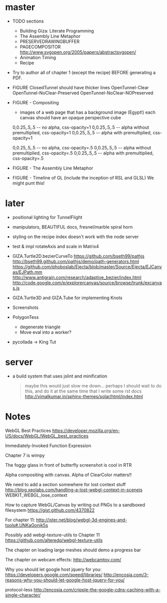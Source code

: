 # master

- TODO sections
  - Building Giza: Literate Programming
  - The Assembly Line Metaphor
  - PRESERVEDRAWINGBUFFER
  - PAGECOMPOSITOR
    http://www.svgopen.org/2005/papers/abstractsvgopen/
  - Animation Timing
  - Recipe

- Try to author all of chapter 1 (except the recipe) BEFORE generating a PDF.

- FIGURE
  ClosedTunnel should have thicker lines
  OpenTunnel-Clear
  OpenTunnel-NoClear-Preserved
  OpenTunnel-NoClear-NOPreserved

- FIGURE - Compositing

    - images of a web page that has a background image (Egypt!)
    each canvas should have an opaque perspective cube

    0,0.25,.5,.5 -- no alpha, css-opacity=1
    0,0.25,.5,.5 -- alpha without premultiplied, css-opacity=1
    0,0.25,.5,.5 -- alpha with premultiplied, css-opacity=1

    0,0.25,.5,.5 -- no alpha, css-opacity=.5
    0,0.25,.5,.5 -- alpha without premultiplied, css-opacity=.5
    0,0.25,.5,.5 -- alpha with premultiplied, css-opacity=.5

- FIGURE - The Assembly Line Metaphor

- FIGURE - Timeline of GL (include the inception of RSL and GLSL)
  We might punt this!

# later

- positional lighting for TunnelFlight

- manipulators, BEAUTIFUL docs, fresnel/marble spiral horn

- styling on the recipe index doesn't work with the node server

- test & impl rotateAxis and scale in Matrix4

- GIZA.Turtle2D.bezierCurveTo
    https://github.com/bseth99/pathjs
    http://bseth99.github.com/pathjs/demo/path-generators.html
    https://github.com/phoboslab/Ejecta/blob/master/Source/Ejecta/EJCanvas/EJPath.mm
    http://www.antigrain.com/research/adaptive_bezier/index.html
    http://code.google.com/p/explorercanvas/source/browse/trunk/excanvas.js

- GIZA.Turtle3D and GIZA.Tube for implementing Knots

- Screenshots

- PolygonTess
  - degenerate triangle
  - Move eval into a worker?
  
- pycollada -> King Tut

# server 

- a build system that uses jslint and minification
  > maybe this would just slow me down...
  > perhaps I should wait to do this, and do it at the same time
    that I write some rst docs
    http://vimalkumar.in/sphinx-themes/solar/html/index.html

# Notes

WebGL Best Practices
https://developer.mozilla.org/en-US/docs/WebGL/WebGL_best_practices

Immediately-Invoked Function Expression 

Chapter 7 is wimpy

The foggy glass in front of butterfly screenshot is cool in RTR

Alpha compositing with canvas.  Alpha of ClearColor matters!!

We need to add a section somewhere for lost context stuff
http://blog.xeolabs.com/handling-a-lost-webgl-context-in-scenejs
WEBKIT_WEBGL_lose_context

How to capture WebGL/Canvas by writing out PNGs to a sandboxed filesystem
https://gist.github.com/4370822

For chapter 11:
http://jster.net/blog/webgl-3d-engines-and-tools#.UNKaGonjk5s

Possibly add webgl-texture-utils to Chapter 11
https://github.com/alteredq/webgl-texture-utils

The chapter on loading large meshes should demo a progress bar

The chapter on webcam effects:
http://webcamtoy.com/

Why you should let google host jquery for you:
https://developers.google.com/speed/libraries/
http://encosia.com/3-reasons-why-you-should-let-google-host-jquery-for-you/

protocol-less
http://encosia.com/cripple-the-google-cdns-caching-with-a-single-character/
